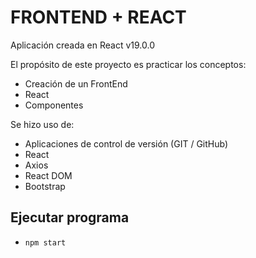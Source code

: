 # FRONTEND + REACT

Aplicación creada en React v19.0.0

El propósito de este proyecto es practicar los conceptos:

- Creación de un FrontEnd
- React
- Componentes

Se hizo uso de:

- Aplicaciones de control de versión (GIT / GitHub)
- React
- Axios
- React DOM
- Bootstrap

## Ejecutar programa

- `npm start`
